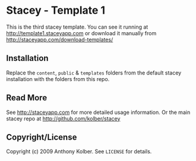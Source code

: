 # Stacey - Template 1

This is the third stacey template.
You can see it running at <http://template1.staceyapp.com> or download it manually from <http://staceyapp.com/download-templates/>

## Installation

Replace the `content`, `public` & `templates` folders from the default stacey installation with the folders from this repo.

## Read More

See <http://staceyapp.com> for more detailed usage information.
Or the main stacey repo at <http://github.com/kolber/stacey>

## Copyright/License

Copyright (c) 2009 Anthony Kolber. See `LICENSE` for details.